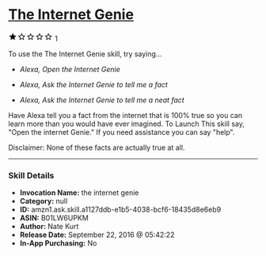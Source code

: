 # [The Internet Genie](http://alexa.amazon.com/#skills/amzn1.ask.skill.a1127ddb-e1b5-4038-bcf6-18435d8e6eb9)
![1 stars](../../images/ic_star_black_18dp_1x.png)![1 stars](../../images/ic_star_border_black_18dp_1x.png)![1 stars](../../images/ic_star_border_black_18dp_1x.png)![1 stars](../../images/ic_star_border_black_18dp_1x.png)![1 stars](../../images/ic_star_border_black_18dp_1x.png) 1

To use the The Internet Genie skill, try saying...

* *Alexa, Open the Internet Genie*

* *Alexa, Ask the Internet Genie to tell me a fact*

* *Alexa, Ask the Internet Genie to tell me a neat fact*

Have Alexa tell you a fact from the internet that is 100% true so you can learn more than you would have ever imagined. 
To Launch This skill say, "Open the internet Genie."  If you need assistance you can say "help".


Disclaimer: None of these facts are actually true at all.

***

### Skill Details

* **Invocation Name:** the internet genie
* **Category:** null
* **ID:** amzn1.ask.skill.a1127ddb-e1b5-4038-bcf6-18435d8e6eb9
* **ASIN:** B01LW6UPKM
* **Author:** Nate Kurt
* **Release Date:** September 22, 2016 @ 05:42:22
* **In-App Purchasing:** No
